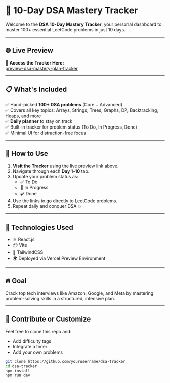 # 🧠 10-Day DSA Mastery Tracker

Welcome to the **DSA 10-Day Mastery Tracker**, your personal dashboard to master 100+ essential LeetCode problems in just 10 days.

---

## 🌐 Live Preview

🔗 **Access the Tracker Here:**  
[preview-dsa-mastery-plan-tracker](https://preview-dsa-mastery-plan-tracker-kzmkbd2zuovb5zcplqae.vusercontent.net)

---

## 📋 What's Included

✅ Hand-picked **100+ DSA problems** (Core + Advanced)  
✅ Covers all key topics: Arrays, Strings, Trees, Graphs, DP, Backtracking, Heaps, and more  
✅ **Daily planner** to stay on track  
✅ Built-in tracker for problem status (To Do, In Progress, Done)  
✅ Minimal UI for distraction-free focus

---

## 🚀 How to Use

1. **Visit the Tracker** using the live preview link above.
2. Navigate through each **Day 1–10** tab.
3. Update your problem status as:
   - ✅ To Do
   - 🚧 In Progress
   - ✔️ Done
4. Use the links to go directly to LeetCode problems.
5. Repeat daily and conquer DSA 💥

---

## 🧩 Technologies Used

- ⚛️ React.js  
- 📦 Vite  
- 💅 TailwindCSS  
- 🌍 Deployed via Vercel Preview Environment

---

## 🔥 Goal

Crack top tech interviews like Amazon, Google, and Meta by mastering problem-solving skills in a structured, intensive plan.

---

## 🙌 Contribute or Customize

Feel free to clone this repo and:
- Add difficulty tags
- Integrate a timer
- Add your own problems

```bash
git clone https://github.com/yourusername/dsa-tracker
cd dsa-tracker
npm install
npm run dev

